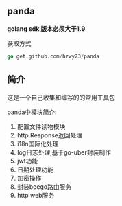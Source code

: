 ## panda

**golang sdk 版本必须大于1.9**

获取方式

```go
go get github.com/hzwy23/panda
```

## 简介

这是一个自己收集和编写的的常用工具包

panda中模块简介:

1. 配置文件读物模块
2. http.Response返回处理
3. i18n国际化处理
4. log日志处理,基于go-uber封装制作
5. jwt功能
6. 日期处理功能
7. 加密操作
8. 封装beego路由服务
9. http web服务
